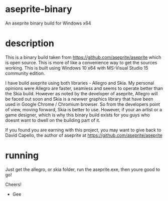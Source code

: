 # aseprite-binary
An aseprite binary build for Windows x64

# description
This is a binary build taken from https://github.com/aseprite/aseprite which is open source.  This is more of like a convenience way to get the sources working.  This is built using Windows 10 x64 with MS-Visual Studio 15 community edition.

I have build aseprite using both libraries - Allegro and Skia.  My personal opinions were Allegro are faster, seamless and seems to operate better than the Skia build.  However as noted by the developer of aseprite, Allegro will be faced out soon and Skia is a newwer graphics library that have been used in Google Chrome / Chromium browser.  So from the developers point of view, moving forward, Skia is better to use.  However, if your an artist or a game designer, which is why this binary build exists for you guys who doesnt want to dwell on the building part of it.

If you found you are earning with this project, you may want to give back to David Capello, the author of aseprite at https://github.com/aseprite/aseprite

# running

Just get the allegro, or skia folder, run the aseprite.exe, then youre good to go!

Cheers!
- Gee
